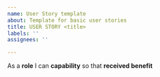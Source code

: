 ```yaml
---
name: User Story template
about: Template for basic user stories
title: USER STORY <title>
labels: ''
assignees: ''

---
```


As a **role** I can **capability** so that **received benefit**

